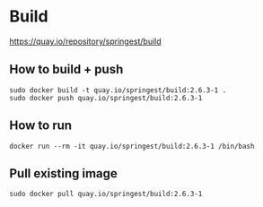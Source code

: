 # Build

https://quay.io/repository/springest/build

## How to build + push

```
sudo docker build -t quay.io/springest/build:2.6.3-1 .
sudo docker push quay.io/springest/build:2.6.3-1
```

## How to run

```
docker run --rm -it quay.io/springest/build:2.6.3-1 /bin/bash
```

## Pull existing image

```
sudo docker pull quay.io/springest/build:2.6.3-1
```
